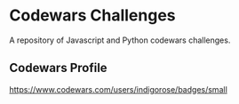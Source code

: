 # Codewars Challenges

A repository of Javascript and Python codewars challenges.

## Codewars Profile

https://www.codewars.com/users/indigorose/badges/small
